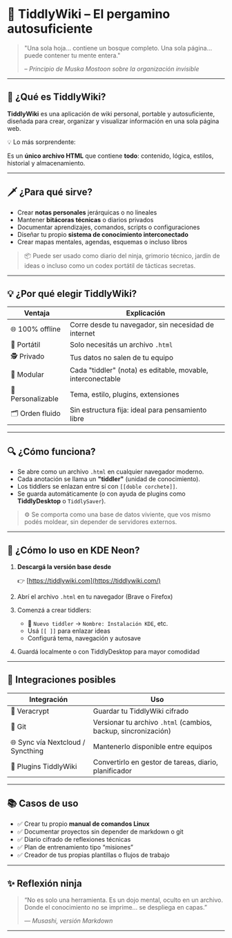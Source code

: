 # 🧾 **TiddlyWiki – El pergamino autosuficiente**

> "Una sola hoja... contiene un bosque completo. Una sola página... puede contener tu mente entera."
> 
> 
> – *Principio de Muska Mostoon sobre la organización invisible*
> 

---

## 🧠 ¿Qué es TiddlyWiki?

**TiddlyWiki** es una aplicación de wiki personal, portable y autosuficiente, diseñada para crear, organizar y visualizar información en una sola página web.

💡 Lo más sorprendente:

Es un **único archivo HTML** que contiene **todo**: contenido, lógica, estilos, historial y almacenamiento.

---

## 🗡️ ¿Para qué sirve?

- Crear **notas personales** jerárquicas o no lineales
- Mantener **bitácoras técnicas** o diarios privados
- Documentar aprendizajes, comandos, scripts o configuraciones
- Diseñar tu propio **sistema de conocimiento interconectado**
- Crear mapas mentales, agendas, esquemas o incluso libros

> 📦 Puede ser usado como diario del ninja, grimorio técnico, jardín de ideas o incluso como un codex portátil de tácticas secretas.
> 

---

## 💡 ¿Por qué elegir TiddlyWiki?

| Ventaja | Explicación |
| --- | --- |
| 🌐 100% offline | Corre desde tu navegador, sin necesidad de internet |
| 🧳 Portátil | Solo necesitás un archivo `.html` |
| 🕵️ Privado | Tus datos no salen de tu equipo |
| 🧠 Modular | Cada "tiddler" (nota) es editable, movable, interconectable |
| 🎨 Personalizable | Tema, estilo, plugins, extensiones |
| 🗂️ Orden fluido | Sin estructura fija: ideal para pensamiento libre |

---

## 🔍 ¿Cómo funciona?

- Se abre como un archivo `.html` en cualquier navegador moderno.
- Cada anotación se llama un **"tiddler"** (unidad de conocimiento).
- Los tiddlers se enlazan entre sí con `[[doble corchete]]`.
- Se guarda automáticamente (o con ayuda de plugins como **TiddlyDesktop** o `TiddlySaver`).

> ⚙️ Se comporta como una base de datos viviente, que vos mismo podés moldear, sin depender de servidores externos.
> 

---

## 🔧 ¿Cómo lo uso en KDE Neon?

1. **Descargá la versión base desde**
    
    👉 [https://tiddlywiki.com](https://tiddlywiki.com/)
    
2. Abrí el archivo `.html` en tu navegador (Brave o Firefox)
3. Comenzá a crear tiddlers:
    - 📎 `Nuevo tiddler` → `Nombre: Instalación KDE`, etc.
    - Usá `[[ ]]` para enlazar ideas
    - Configurá tema, navegación y autosave
4. Guardá localmente o con TiddlyDesktop para mayor comodidad

---

## 🔌 Integraciones posibles

| Integración | Uso |
| --- | --- |
| 🔐 Veracrypt | Guardar tu TiddlyWiki cifrado |
| 🧠 Git | Versionar tu archivo `.html` (cambios, backup, sincronización) |
| 🌐 Sync vía Nextcloud / Syncthing | Mantenerlo disponible entre equipos |
| 🔧 Plugins TiddlyWiki | Convertirlo en gestor de tareas, diario, planificador |

---

## 📚 Casos de uso

- ✅ Crear tu propio **manual de comandos Linux**
- ✅ Documentar proyectos sin depender de markdown o git
- ✅ Diario cifrado de reflexiones técnicas
- ✅ Plan de entrenamiento tipo “misiones”
- ✅ Creador de tus propias plantillas o flujos de trabajo

---

## ✨ Reflexión ninja

> “No es solo una herramienta. Es un dojo mental, oculto en un archivo. Donde el conocimiento no se imprime... se despliega en capas.”
> 
> 
> — *Musashi, versión Markdown*
> 

---
